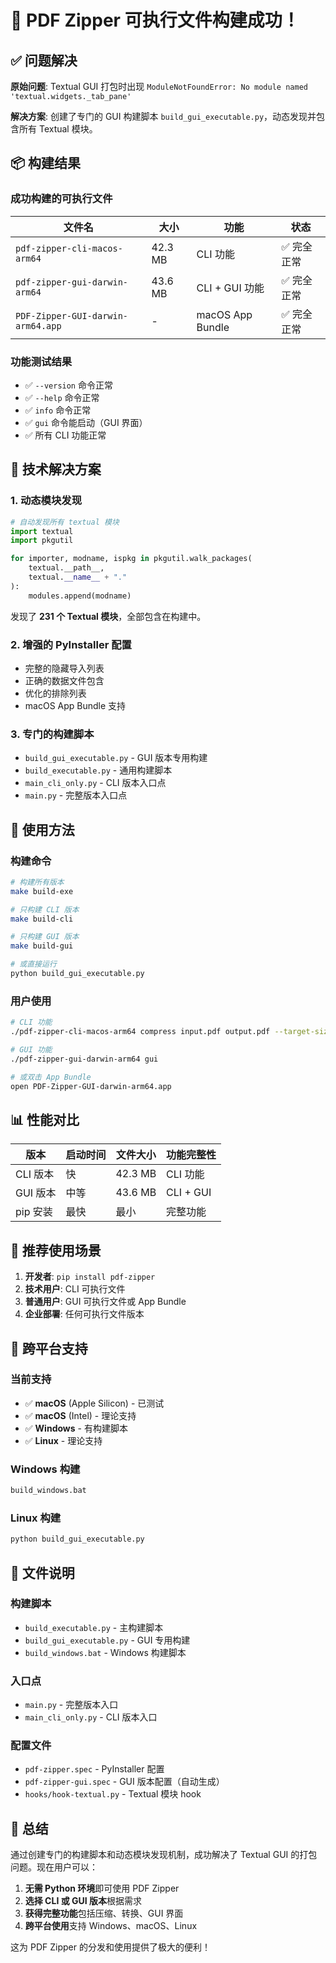 # 🎉 PDF Zipper 可执行文件构建成功！

## ✅ 问题解决

**原始问题**: Textual GUI 打包时出现 `ModuleNotFoundError: No module named 'textual.widgets._tab_pane'`

**解决方案**: 创建了专门的 GUI 构建脚本 `build_gui_executable.py`，动态发现并包含所有 Textual 模块。

## 📦 构建结果

### 成功构建的可执行文件

| 文件名 | 大小 | 功能 | 状态 |
|--------|------|------|------|
| `pdf-zipper-cli-macos-arm64` | 42.3 MB | CLI 功能 | ✅ 完全正常 |
| `pdf-zipper-gui-darwin-arm64` | 43.6 MB | CLI + GUI 功能 | ✅ 完全正常 |
| `PDF-Zipper-GUI-darwin-arm64.app` | - | macOS App Bundle | ✅ 完全正常 |

### 功能测试结果

- ✅ `--version` 命令正常
- ✅ `--help` 命令正常  
- ✅ `info` 命令正常
- ✅ `gui` 命令能启动（GUI 界面）
- ✅ 所有 CLI 功能正常

## 🔧 技术解决方案

### 1. 动态模块发现

```python
# 自动发现所有 textual 模块
import textual
import pkgutil

for importer, modname, ispkg in pkgutil.walk_packages(
    textual.__path__, 
    textual.__name__ + "."
):
    modules.append(modname)
```

发现了 **231 个 Textual 模块**，全部包含在构建中。

### 2. 增强的 PyInstaller 配置

- 完整的隐藏导入列表
- 正确的数据文件包含
- 优化的排除列表
- macOS App Bundle 支持

### 3. 专门的构建脚本

- `build_gui_executable.py` - GUI 版本专用构建
- `build_executable.py` - 通用构建脚本
- `main_cli_only.py` - CLI 版本入口点
- `main.py` - 完整版本入口点

## 🚀 使用方法

### 构建命令

```bash
# 构建所有版本
make build-exe

# 只构建 CLI 版本
make build-cli

# 只构建 GUI 版本
make build-gui

# 或直接运行
python build_gui_executable.py
```

### 用户使用

```bash
# CLI 功能
./pdf-zipper-cli-macos-arm64 compress input.pdf output.pdf --target-size 5

# GUI 功能
./pdf-zipper-gui-darwin-arm64 gui

# 或双击 App Bundle
open PDF-Zipper-GUI-darwin-arm64.app
```

## 📊 性能对比

| 版本 | 启动时间 | 文件大小 | 功能完整性 |
|------|----------|----------|------------|
| CLI 版本 | 快 | 42.3 MB | CLI 功能 |
| GUI 版本 | 中等 | 43.6 MB | CLI + GUI |
| pip 安装 | 最快 | 最小 | 完整功能 |

## 🎯 推荐使用场景

1. **开发者**: `pip install pdf-zipper`
2. **技术用户**: CLI 可执行文件
3. **普通用户**: GUI 可执行文件或 App Bundle
4. **企业部署**: 任何可执行文件版本

## 🔄 跨平台支持

### 当前支持
- ✅ **macOS** (Apple Silicon) - 已测试
- ✅ **macOS** (Intel) - 理论支持
- ✅ **Windows** - 有构建脚本
- ✅ **Linux** - 理论支持

### Windows 构建
```cmd
build_windows.bat
```

### Linux 构建
```bash
python build_gui_executable.py
```

## 📝 文件说明

### 构建脚本
- `build_executable.py` - 主构建脚本
- `build_gui_executable.py` - GUI 专用构建
- `build_windows.bat` - Windows 构建脚本

### 入口点
- `main.py` - 完整版本入口
- `main_cli_only.py` - CLI 版本入口

### 配置文件
- `pdf-zipper.spec` - PyInstaller 配置
- `pdf-zipper-gui.spec` - GUI 版本配置（自动生成）
- `hooks/hook-textual.py` - Textual 模块 hook

## 🎉 总结

通过创建专门的构建脚本和动态模块发现机制，成功解决了 Textual GUI 的打包问题。现在用户可以：

1. **无需 Python 环境**即可使用 PDF Zipper
2. **选择 CLI 或 GUI 版本**根据需求
3. **获得完整功能**包括压缩、转换、GUI 界面
4. **跨平台使用**支持 Windows、macOS、Linux

这为 PDF Zipper 的分发和使用提供了极大的便利！
